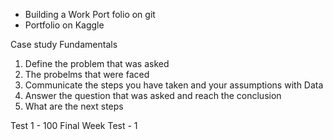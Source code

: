 - Building a Work Port folio on git 
- Portfolio on Kaggle 

Case study Fundamentals 
1. Define the problem that was asked 
2. The probelms that were faced
3. Communicate the steps you have taken and your assumptions with Data 
4. Answer the question that was asked and reach the conclusion
5. What are the next steps


Test 1 - 100
Final Week Test - 1 